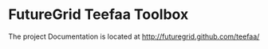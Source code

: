 FutureGrid Teefaa Toolbox
=================

The project Documentation is located at http://futuregrid.github.com/teefaa/
